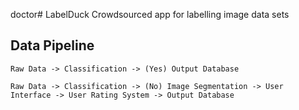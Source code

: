 doctor# LabelDuck
Crowdsourced app for labelling image data sets

## Data Pipeline

`Raw Data -> Classification -> (Yes) Output Database `

`Raw Data -> Classification -> (No) Image Segmentation -> User Interface -> User Rating System -> Output Database`
